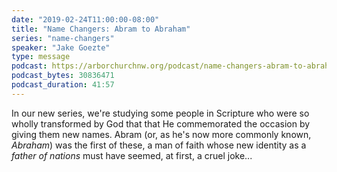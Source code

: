 ```yaml
---
date: "2019-02-24T11:00:00-08:00"
title: "Name Changers: Abram to Abraham"
series: "name-changers"
speaker: "Jake Goezte"
type: message
podcast: https://arborchurchnw.org/podcast/name-changers-abram-to-abraham.m4a
podcast_bytes: 30836471
podcast_duration: 41:57
---
```


In our new series, we're studying some people in Scripture who were so wholly transformed by God that that He commemorated the occasion by giving them new names. Abram (or, as he's now more commonly known, *Abraham*) was the first of these, a man of faith whose new identity as a *father of nations* must have seemed, at first, a cruel joke...

